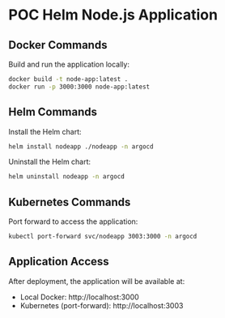 # POC Helm Node.js Application

## Docker Commands

Build and run the application locally:

```bash
docker build -t node-app:latest .
docker run -p 3000:3000 node-app:latest
```

## Helm Commands

Install the Helm chart:

```bash
helm install nodeapp ./nodeapp -n argocd
```

Uninstall the Helm chart:

```bash
helm uninstall nodeapp -n argocd
```

## Kubernetes Commands

Port forward to access the application:

```bash
kubectl port-forward svc/nodeapp 3003:3000 -n argocd
```

## Application Access

After deployment, the application will be available at:
- Local Docker: http://localhost:3000
- Kubernetes (port-forward): http://localhost:3003